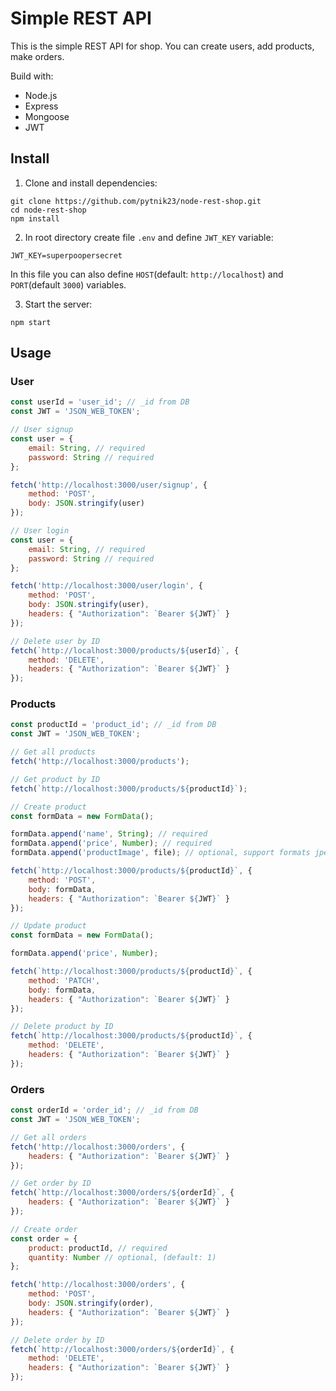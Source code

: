 # Simple REST API
This is the simple REST API for shop. You can create users, add products, make orders.

Build with:
- Node.js
- Express
- Mongoose
- JWT

## Install
1. Clone and install dependencies:
```
git clone https://github.com/pytnik23/node-rest-shop.git
cd node-rest-shop
npm install
```

2. In root directory create file `.env` and define `JWT_KEY` variable:
```
JWT_KEY=superpoopersecret
```
In this file you can also define `HOST`(default: `http://localhost`) and `PORT`(default `3000`) variables.

3. Start the server:
```
npm start
```

## Usage

### User
```javascript
const userId = 'user_id'; // _id from DB
const JWT = 'JSON_WEB_TOKEN';

// User signup
const user = {
    email: String, // required
    password: String // required
};

fetch('http://localhost:3000/user/signup', {
    method: 'POST',
    body: JSON.stringify(user)
});

// User login
const user = {
    email: String, // required
    password: String // required
};

fetch('http://localhost:3000/user/login', {
    method: 'POST',
    body: JSON.stringify(user),
    headers: { "Authorization": `Bearer ${JWT}` }
});

// Delete user by ID
fetch(`http://localhost:3000/products/${userId}`, {
    method: 'DELETE',
    headers: { "Authorization": `Bearer ${JWT}` }
});
```

### Products
```javascript
const productId = 'product_id'; // _id from DB
const JWT = 'JSON_WEB_TOKEN';

// Get all products
fetch('http://localhost:3000/products');

// Get product by ID
fetch(`http://localhost:3000/products/${productId}`);

// Create product
const formData = new FormData();

formData.append('name', String); // required
formData.append('price', Number); // required
formData.append('productImage', file); // optional, support formats jpeg|jpg|png

fetch(`http://localhost:3000/products/${productId}`, {
    method: 'POST',
    body: formData,
    headers: { "Authorization": `Bearer ${JWT}` }
});

// Update product
const formData = new FormData();

formData.append('price', Number);

fetch(`http://localhost:3000/products/${productId}`, {
    method: 'PATCH',
    body: formData,
    headers: { "Authorization": `Bearer ${JWT}` }
});

// Delete product by ID
fetch(`http://localhost:3000/products/${productId}`, {
    method: 'DELETE',
    headers: { "Authorization": `Bearer ${JWT}` }
});
```

### Orders
```javascript
const orderId = 'order_id'; // _id from DB
const JWT = 'JSON_WEB_TOKEN';

// Get all orders
fetch('http://localhost:3000/orders', {
    headers: { "Authorization": `Bearer ${JWT}` }
});

// Get order by ID
fetch(`http://localhost:3000/orders/${orderId}`, {
    headers: { "Authorization": `Bearer ${JWT}` }
});

// Create order
const order = {
    product: productId, // required
    quantity: Number // optional, (default: 1)
};

fetch('http://localhost:3000/orders', {
    method: 'POST',
    body: JSON.stringify(order),
    headers: { "Authorization": `Bearer ${JWT}` }
});

// Delete order by ID
fetch(`http://localhost:3000/orders/${orderId}`, {
    method: 'DELETE',
    headers: { "Authorization": `Bearer ${JWT}` }
});
```
